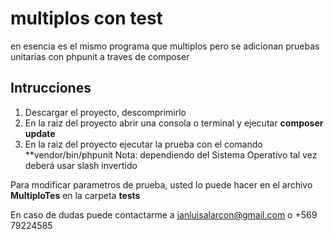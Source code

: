 # multiplos con test

en esencia es el mismo programa que multiplos pero se adicionan pruebas unitarias con phpunit a traves de composer

## Intrucciones

1) Descargar el proyecto, descomprimirlo
2) En la raiz del proyecto abrir una consola o terminal y ejecutar **composer update**
3) En la raiz del proyecto ejecutar la prueba con el comando **vendor/bin/phpunit
         Nota: dependiendo del Sistema Operativo tal vez deberá usar slash invertido

Para modificar parametros de prueba, usted lo puede hacer en el archivo **MultiploTes** en la carpeta **tests**

En caso de dudas puede contactarme a janluisalarcon@gmail.com o +569 79224585
